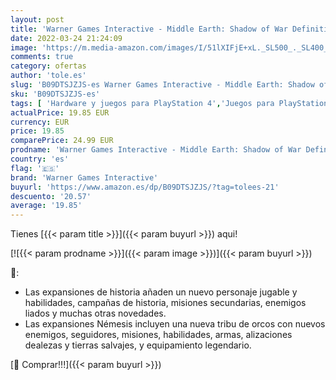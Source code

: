 ```yaml
---
layout: post
title: 'Warner Games Interactive - Middle Earth: Shadow of War Definitive Edition  Playstation 4 '
date: 2022-03-24 21:24:09
image: 'https://m.media-amazon.com/images/I/51lXIFjE+xL._SL500_._SL400_.jpg'
comments: true
category: ofertas
author: 'tole.es'
slug: 'B09DTSJZJS-es Warner Games Interactive - Middle Earth: Shadow of War...'
sku: 'B09DTSJZJS-es'
tags: [ 'Hardware y juegos para PlayStation 4','Juegos para PlayStation 4','Videojuegos','playstation','warner games interactive', ]
actualPrice: 19.85 EUR
currency: EUR
price: 19.85
comparePrice: 24.99 EUR
prodname: 'Warner Games Interactive - Middle Earth: Shadow of War Definitive Edition  Playstation 4 '
country: 'es'
flag: '🇪🇸'
brand: 'Warner Games Interactive'
buyurl: 'https://www.amazon.es/dp/B09DTSJZJS/?tag=tolees-21'
descuento: '20.57'
average: '19.85'
---
```


Tienes [{{< param title >}}]({{< param buyurl >}}) aqui!

[![{{< param prodname >}}]({{< param image >}})]({{< param buyurl >}})

🔎:

- Las expansiones de historia añaden un nuevo personaje jugable y habilidades, campañas de historia, misiones secundarias, enemigos liados y muchas otras novedades.
- Las expansiones Némesis incluyen una nueva tribu de orcos con nuevos enemigos, seguidores, misiones, habilidades, armas, alizaciones dealezas y tierras salvajes, y equipamiento legendario.

[🛒 Comprar!!!]({{< param buyurl >}})
